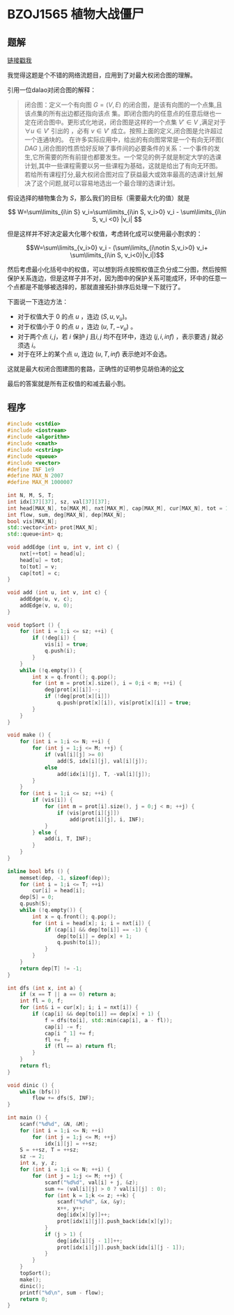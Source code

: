 # BZOJ1565 植物大战僵尸

## 题解

[链接戳我](https://www.lydsy.com/JudgeOnline/problem.php?id=1565)

我觉得这题是个不错的网络流题目，应用到了对最大权闭合图的理解。

引用一位dalao对闭合图的解释：

> 闭合图：定义一个有向图 $G = (V , E)$ 的闭合图，是该有向图的一个点集,且该点集的所有出边都还指向该点		集。即闭合图内的任意点的任意后继也一定在闭合图中。更形式化地说，闭合图是这样的一个点集 $V ' \in V$ ,满足对于 $\forall u\in V'$ 引出的 ，必有 $v \in V '$ 成立。按照上面的定义,闭合图是允许超过一个连通块的。
> 在许多实际应用中，给出的有向图常常是一个有向无环图( $DAG$ ),闭合图的性质恰好反映了事件间的必要条件的关系：一个事件的发生,它所需要的所有前提也都要发生。一个常见的例子就是制定大学的选课计划,其中一些课程需要以另一些课程为基础，这就是给出了有向无环图。若给所有课程打分,最大权闭合图对应了获益最大或效率最高的选课计划,解决了这个问题,就可以容易地选出一个最合理的选课计划。

假设选择的植物集合为 $S$，那么我们的目标（需要最大化的值）就是

 $$ W=\sum\limits_{i\in S} v_i=\sum\limits_{i\in S, v_i>0} v_i - \sum\limits_{i\in S, v_i <0} |v_i| $$

但是这样并不好决定最大化哪个权值，考虑转化成可以使用最小割求的：

$$W=\sum\limits_{v_i>0} v_i - (\sum\limits_{i\notin S,v_i>0} v_i+ \sum\limits_{i\in S, v_i<0}|v_i|)$$

然后考虑最小化括号中的权值，可以想到将点按照权值正负分成二分图，然后按照保护关系连边，但是这样子并不对，因为图中的保护关系可能成环，环中的任意一个点都是不能够被选择的，那就直接拓扑排序后处理一下就行了。

下面说一下连边方法：

+ 对于权值大于 $0$ 的点 $u$ ，连边 $(S, u, v_u)$。
+ 对于权值小于 $0$ 的点 $u$ ，连边 $(u,T, -v_u)$ 。
+ 对于两个点 $i,j$，若 $i$ 保护 $j$ 且$i,j$ 均不在环中，连边 $(j, i, inf)$ ，表示要选 $j$ 就必须选 $i$。
+ 对于在环上的某个点 $u$, 连边 $(u, T, inf)$ 表示绝对不会选。

这就是最大权闭合图建图的套路，正确性的证明参见胡伯涛的[论文](https://github.com/sserdoubleh/ACM/blob/master/knowledge/%E7%AE%97%E6%B3%95%E5%90%88%E9%9B%86%E4%B9%8B%E3%80%8A%E6%9C%80%E5%B0%8F%E5%89%B2%E6%A8%A1%E5%9E%8B%E5%9C%A8%E4%BF%A1%E6%81%AF%E5%AD%A6%E7%AB%9E%E8%B5%9B%E4%B8%AD%E7%9A%84%E5%BA%94%E7%94%A8%E3%80%8B.pdf)

最后的答案就是所有正权值的和减去最小割。



## 程序

``` cpp
#include <cstdio>
#include <iostream>
#include <algorithm>
#include <cmath>
#include <cstring>
#include <queue>
#include <vector>
#define INF 1e9
#define MAX_N 2007
#define MAX_M 1000007
 
int N, M, S, T;
int idx[37][37], sz, val[37][37];
int head[MAX_N], to[MAX_M], nxt[MAX_M], cap[MAX_M], cur[MAX_N], tot = 1;
int flow, sum, deg[MAX_N], dep[MAX_N];
bool vis[MAX_N];
std::vector<int> prot[MAX_N];
std::queue<int> q;
 
void addEdge (int u, int v, int c) {
    nxt[++tot] = head[u];
    head[u] = tot;
    to[tot] = v;
    cap[tot] = c;
}
 
void add (int u, int v, int c) {
    addEdge(u, v, c);
    addEdge(v, u, 0);
}
 
void topSort () {
    for (int i = 1;i <= sz; ++i) {
        if (!deg[i]) {
            vis[i] = true;
            q.push(i);
        }
    }
    while (!q.empty()) {
        int x = q.front(); q.pop();
        for (int m = prot[x].size(), i = 0;i < m; ++i) {
            deg[prot[x][i]]--;
            if (!deg[prot[x][i]]) 
                q.push(prot[x][i]), vis[prot[x][i]] = true;
        }
    }
}
 
void make () {
    for (int i = 1;i <= N; ++i) {
        for (int j = 1;j <= M; ++j) {
            if (val[i][j] >= 0) 
                add(S, idx[i][j], val[i][j]);
            else
                add(idx[i][j], T, -val[i][j]);
        }
    }
    for (int i = 1;i <= sz; ++i) {
        if (vis[i]) {
            for (int m = prot[i].size(), j = 0;j < m; ++j) {
                if (vis[prot[i][j]]) 
                    add(prot[i][j], i, INF);
            }
        } else {
            add(i, T, INF);
        }
    }
}
 
inline bool bfs () {
    memset(dep, -1, sizeof(dep));
    for (int i = 1;i <= T; ++i)
        cur[i] = head[i];
    dep[S] = 0;
    q.push(S);
    while (!q.empty()) {
        int x = q.front(); q.pop();
        for (int i = head[x]; i; i = nxt[i]) {
            if (cap[i] && dep[to[i]] == -1) {
                dep[to[i]] = dep[x] + 1;
                q.push(to[i]);
            }
        }
    }
    return dep[T] != -1;
}
 
int dfs (int x, int a) {
    if (x == T || a == 0) return a;
    int fl = 0, f;
    for (int& i = cur[x]; i; i = nxt[i]) {
        if (cap[i] && dep[to[i]] == dep[x] + 1) {
            f = dfs(to[i], std::min(cap[i], a - fl));
            cap[i] -= f;
            cap[i ^ 1] += f;
            fl += f;
            if (fl == a) return fl;
        }
    }
    return fl;
}
 
void dinic () {
    while (bfs())
        flow += dfs(S, INF);
}
 
int main () {
    scanf("%d%d", &N, &M);
    for (int i = 1;i <= N; ++i) 
        for (int j = 1;j <= M; ++j)
            idx[i][j] = ++sz;
    S = ++sz, T = ++sz;
    sz -= 2;
    int x, y, z;
    for (int i = 1;i <= N; ++i) {
        for (int j = 1;j <= M; ++j) {
            scanf("%d%d", val[i] + j, &z);
            sum += (val[i][j] > 0 ? val[i][j] : 0);
            for (int k = 1;k <= z; ++k) {
                scanf("%d%d", &x, &y);
                x++, y++;
                deg[idx[x][y]]++;
                prot[idx[i][j]].push_back(idx[x][y]);
            }
            if (j > 1) {
                deg[idx[i][j - 1]]++;
                prot[idx[i][j]].push_back(idx[i][j - 1]);
            }
        }
    }
    topSort();
    make();
    dinic();
    printf("%d\n", sum - flow);
    return 0;
}
```

